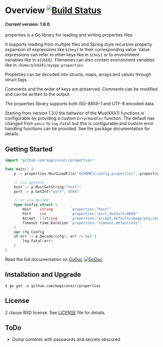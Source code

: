 Overview [![Build Status](https://travis-ci.org/magiconair/properties.svg?branch=master)](https://travis-ci.org/magiconair/properties)
========

#### Current version: 1.6.0

properties is a Go library for reading and writing properties files.

It supports reading from multiple files and Spring style recursive property
expansion of expressions like `${key}` to their corresponding value.
Value expressions can refer to other keys like in `${key}` or to
environment variables like in `${USER}`.
Filenames can also contain environment variables like in
`/home/${USER}/myapp.properties`.

Properties can be decoded into structs, maps, arrays and values through
struct tags.

Comments and the order of keys are preserved. Comments can be modified
and can be written to the output.

The properties library supports both ISO-8859-1 and UTF-8 encoded data.

Starting from version 1.3.0 the behavior of the MustXXX() functions is
configurable by providing a custom `ErrorHandler` function. The default has
changed from `panic` to `log.Fatal` but this is configurable and custom
error handling functions can be provided. See the package documentation for
details.

Getting Started
---------------

```go
import "github.com/magiconair/properties"

func main() {
	p := properties.MustLoadFile("${HOME}/config.properties", properties.UTF8)

	// via getters
	host := p.MustGetString("host")
	port := p.GetInt("port", 8080)

    // or via decode
	type Config struct {
		Host    string        `properties:"host"`
		Port    int           `properties:"port,default=9000"`
		Accept  []string      `properties:"accept,default=image/png;image;gif"`
		Timeout time.Duration `properties:"timeout,default=5s"`
	}
	var cfg Config
	if err := p.Decode(&cfg); err != nil {
		log.Fatal(err)
	}
}

```

Read the full documentation on [GoDoc](https://godoc.org/github.com/magiconair/properties)   [![GoDoc](https://godoc.org/github.com/magiconair/properties?status.png)](https://godoc.org/github.com/magiconair/properties)

Installation and Upgrade
------------------------

```
$ go get -u github.com/magiconair/properties
```

License
-------

2 clause BSD license. See [LICENSE](https://github.com/magiconair/properties/blob/master/LICENSE) file for details.

ToDo
----
* Dump contents with passwords and secrets obscured
